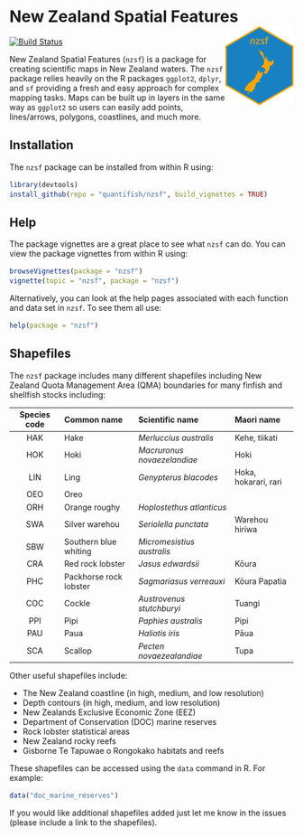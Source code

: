 
<!-- README.md is generated from README.Rmd. Please edit that file -->

# New Zealand Spatial Features <img src="man/figures/logo.png" align="right" height=140/>

[![Build
Status](https://travis-ci.org/quantifish/nzsf.svg?branch=master)](https://travis-ci.org/quantifish/nzsf)

New Zealand Spatial Features (`nzsf`) is a package for creating
scientific maps in New Zealand waters. The `nzsf` package relies heavily
on the R packages `ggplot2`, `dplyr`, and `sf` providing a fresh and
easy approach for complex mapping tasks. Maps can be built up in layers
in the same way as `ggplot2` so users can easily add points,
lines/arrows, polygons, coastlines, and much more.

## Installation

The `nzsf` package can be installed from within R using:

``` r
library(devtools)
install_github(repo = "quantifish/nzsf", build_vignettes = TRUE)
```

## Help

The package vignettes are a great place to see what `nzsf` can do. You
can view the package vignettes from within R using:

``` r
browseVignettes(package = "nzsf")
vignette(topic = "nzsf", package = "nzsf")
```

Alternatively, you can look at the help pages associated with each
function and data set in `nzsf`. To see them all use:

``` r
help(package = "nzsf")
```

## Shapefiles

The `nzsf` package includes many different shapefiles including New
Zealand Quota Management Area (QMA) boundaries for many finfish and
shellfish stocks
including:

| Species code | Common name            | Scientific name             | Maori name           |
| :----------: | :--------------------- | :-------------------------- | :------------------- |
|     HAK      | Hake                   | *Merluccius australis*      | Kehe, tiikati        |
|     HOK      | Hoki                   | *Macruronus novaezelandiae* | Hoki                 |
|     LIN      | Ling                   | *Genypterus blacodes*       | Hoka, hokarari, rari |
|     OEO      | Oreo                   |                             |                      |
|     ORH      | Orange roughy          | *Hoplostethus atlanticus*   |                      |
|     SWA      | Silver warehou         | *Seriolella punctata*       | Warehou hiriwa       |
|     SBW      | Southern blue whiting  | *Micromesistius australis*  |                      |
|     CRA      | Red rock lobster       | *Jasus edwardsii*           | Kōura                |
|     PHC      | Packhorse rock lobster | *Sagmariasus verreauxi*     | Kōura Papatia        |
|     COC      | Cockle                 | *Austrovenus stutchburyi*   | Tuangi               |
|     PPI      | Pipi                   | *Paphies australis*         | Pipi                 |
|     PAU      | Paua                   | *Haliotis iris*             | Pāua                 |
|     SCA      | Scallop                | *Pecten novaezealandiae*    | Tupa                 |

Other useful shapefiles include:

  - The New Zealand coastline (in high, medium, and low resolution)
  - Depth contours (in high, medium, and low resolution)
  - New Zealands Exclusive Economic Zone (EEZ)
  - Department of Conservation (DOC) marine reserves
  - Rock lobster statistical areas
  - New Zealand rocky reefs
  - Gisborne Te Tapuwae o Rongokako habitats and reefs

These shapefiles can be accessed using the `data` command in R. For
example:

``` r
data("doc_marine_reserves")
```

If you would like additional shapefiles added just let me know in the
issues (please include a link to the shapefiles).

